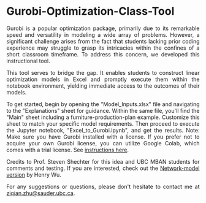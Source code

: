 # Gurobi-Optimization-Class-Tool
<style>body {text-align: justify}</style>


Gurobi is a popular optimization package, primarily due to its remarkable speed and versatility in modeling a wide array of problems. However, a significant challenge arises from the fact that students lacking prior coding experience may struggle to grasp its intricacies within the confines of a short classroom timeframe. To address this concern, we developed this instructional tool.

This tool serves to bridge the gap. It enables students to construct linear optimization models in Excel and promptly execute them within the notebook environment, yielding immediate access to the outcomes of their models.

To get started, begin by opening the "Model_Inputs.xlsx" file and navigating to the "Explanations" sheet for guidance. Within the same file, you'll find the "Main" sheet including a furniture-production-plan example. Customize this sheet to match your specific model requirements. Then proceed to execute the Jupyter notebook, "Excel_to_Gurobi.ipynb", and get the results. Note: Make sure you have Gurobi installed with a license. If you prefer not to acquire your own Gurobi license, you can utilize Google Colab, which comes with a trial license. See [instructions here](https://support.gurobi.com/hc/en-us/articles/4409582394769-Google-Colab-Installation-and-Licensing). 

Credits to Prof. Steven Shechter for this idea and UBC MBAN students for comments and testing. If you are interested, check out the [Network-model version](https://github.com/ihenrywu/Gurobi-Tool-Network-Model) by Henry Wu. 

For any suggestions or questions, please don't hesitate to contact me at ziqian.zhu@sauder.ubc.ca.
